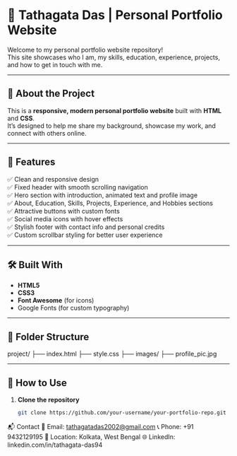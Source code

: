 # 🌟 Tathagata Das | Personal Portfolio Website

Welcome to my personal portfolio website repository!  
This site showcases who I am, my skills, education, experience, projects, and how to get in touch with me.

---

## 📌 About the Project

This is a **responsive, modern personal portfolio website** built with **HTML** and **CSS**.  
It’s designed to help me share my background, showcase my work, and connect with others online.

---

## 🎨 Features

✅ Clean and responsive design  
✅ Fixed header with smooth scrolling navigation  
✅ Hero section with introduction, animated text and profile image  
✅ About, Education, Skills, Projects, Experience, and Hobbies sections  
✅ Attractive buttons with custom fonts  
✅ Social media icons with hover effects  
✅ Stylish footer with contact info and personal credits  
✅ Custom scrollbar styling for better user experience

---

## 🛠️ Built With

- **HTML5**
- **CSS3**
- **Font Awesome** (for icons)
- Google Fonts (for custom typography)

---

## 📂 Folder Structure

project/
├── index.html
├── style.css
├── images/
    ├── profile_pic.jpg
    
---

## 🚀 How to Use

1. **Clone the repository**
   ```bash
   git clone https://github.com/your-username/your-portfolio-repo.git

📬 Contact
📧 Email: tathagatadas2002@gmail.com
📞 Phone: +91 9432129195
📍 Location: Kolkata, West Bengal
🌐 LinkedIn: linkedin.com/in/tathagata-das94
